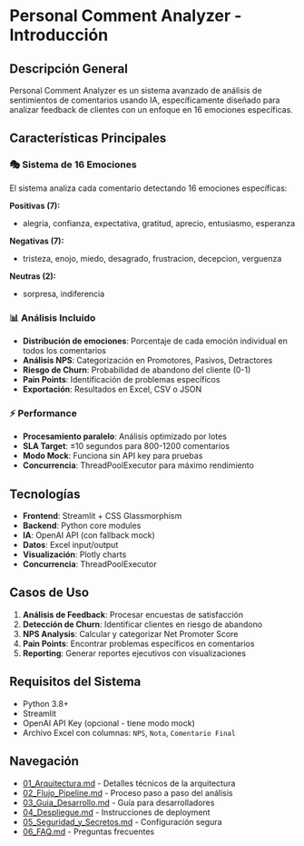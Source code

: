 # Personal Comment Analyzer - Introducción

## Descripción General

Personal Comment Analyzer es un sistema avanzado de análisis de sentimientos de comentarios usando IA, específicamente diseñado para analizar feedback de clientes con un enfoque en 16 emociones específicas.

## Características Principales

### 🎭 Sistema de 16 Emociones
El sistema analiza cada comentario detectando 16 emociones específicas:

**Positivas (7):**
- alegria, confianza, expectativa, gratitud, aprecio, entusiasmo, esperanza

**Negativas (7):**  
- tristeza, enojo, miedo, desagrado, frustracion, decepcion, verguenza

**Neutras (2):**
- sorpresa, indiferencia

### 📊 Análisis Incluido
- **Distribución de emociones**: Porcentaje de cada emoción individual en todos los comentarios
- **Análisis NPS**: Categorización en Promotores, Pasivos, Detractores
- **Riesgo de Churn**: Probabilidad de abandono del cliente (0-1)
- **Pain Points**: Identificación de problemas específicos
- **Exportación**: Resultados en Excel, CSV o JSON

### ⚡ Performance
- **Procesamiento paralelo**: Análisis optimizado por lotes
- **SLA Target**: ≤10 segundos para 800-1200 comentarios  
- **Modo Mock**: Funciona sin API key para pruebas
- **Concurrencia**: ThreadPoolExecutor para máximo rendimiento

## Tecnologías

- **Frontend**: Streamlit + CSS Glassmorphism
- **Backend**: Python core modules
- **IA**: OpenAI API (con fallback mock)
- **Datos**: Excel input/output
- **Visualización**: Plotly charts
- **Concurrencia**: ThreadPoolExecutor

## Casos de Uso

1. **Análisis de Feedback**: Procesar encuestas de satisfacción
2. **Detección de Churn**: Identificar clientes en riesgo de abandono  
3. **NPS Analysis**: Calcular y categorizar Net Promoter Score
4. **Pain Points**: Encontrar problemas específicos en comentarios
5. **Reporting**: Generar reportes ejecutivos con visualizaciones

## Requisitos del Sistema

- Python 3.8+
- Streamlit
- OpenAI API Key (opcional - tiene modo mock)
- Archivo Excel con columnas: `NPS`, `Nota`, `Comentario Final`

## Navegación

- [01_Arquitectura.md](01_Arquitectura.md) - Detalles técnicos de la arquitectura
- [02_Flujo_Pipeline.md](02_Flujo_Pipeline.md) - Proceso paso a paso del análisis
- [03_Guia_Desarrollo.md](03_Guia_Desarrollo.md) - Guía para desarrolladores  
- [04_Despliegue.md](04_Despliegue.md) - Instrucciones de deployment
- [05_Seguridad_y_Secretos.md](05_Seguridad_y_Secretos.md) - Configuración segura
- [06_FAQ.md](06_FAQ.md) - Preguntas frecuentes